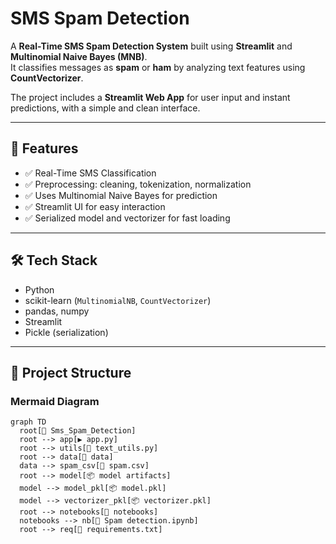 # SMS Spam Detection

A **Real-Time SMS Spam Detection System** built using **Streamlit** and **Multinomial Naive Bayes (MNB)**.  
It classifies messages as **spam** or **ham** by analyzing text features using **CountVectorizer**.  

The project includes a **Streamlit Web App** for user input and instant predictions, with a simple and clean interface.  

---

## 📌 Features

- ✅ Real-Time SMS Classification  
- ✅ Preprocessing: cleaning, tokenization, normalization  
- ✅ Uses Multinomial Naive Bayes for prediction  
- ✅ Streamlit UI for easy interaction  
- ✅ Serialized model and vectorizer for fast loading  

---

## 🛠️ Tech Stack

- Python  
- scikit-learn (`MultinomialNB`, `CountVectorizer`)  
- pandas, numpy  
- Streamlit  
- Pickle (serialization)  

---

## 📂 Project Structure

### Mermaid Diagram
```mermaid
graph TD
  root[📂 Sms_Spam_Detection]
  root --> app[▶️ app.py]
  root --> utils[📄 text_utils.py]
  root --> data[📂 data]
  data --> spam_csv[📄 spam.csv]
  root --> model[📦 model artifacts]
  model --> model_pkl[📦 model.pkl]
  model --> vectorizer_pkl[📦 vectorizer.pkl]
  root --> notebooks[📂 notebooks]
  notebooks --> nb[📓 Spam detection.ipynb]
  root --> req[📝 requirements.txt]

